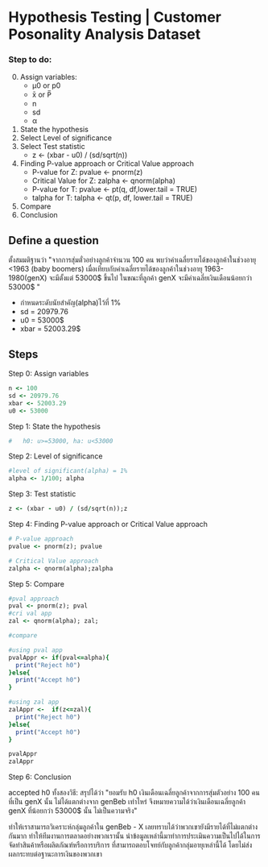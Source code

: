 #  Hypothesis Testing | Customer Posonality Analysis Dataset
### Step to do:

0. Assign variables:
    - μ0 or p0
    - x̄ or P̅
    - n
    - sd
    - α
1. State the hypothesis
2. Select Level of significance
3. Select Test statistic
    - z <- (xbar - u0) / (sd/sqrt(n))
4. Finding P-value approach or Critical Value approach
    - P-value for Z: pvalue <- pnorm(z)
    - Critical Value for Z: zalpha <- qnorm(alpha)
    - P-value for T: pvalue <- pt(q, df,lower.tail = TRUE)
    - talpha for T: talpha <- qt(p, df, lower.tail = TRUE)
5. Compare
6. Conclusion
## Define a question

ตั้งสมมติฐานว่า 
"จากการสุ่มตั่วอย่างลูกค้าจำนวน 100 คน พบว่าค่าเฉลี่ยรายได้ของลูกค้าในช่วงอายุ <1963 (baby boomers) 
เมื่อเทียบกับค่าเฉลี่ยรายได้ของลูกค้าในช่วงอายุ 1963-1980(genX) จะมีตั้งแต่ 53000$ ขึ้นไป
ในขณะที่ลูกค้า genX จะมีค่าเฉลี่ยเงินเดือนน้อยกว่า 53000$ "
  - กำหนดระดับนัยสำคัญ(alpha)ไว้ที่ 1% 
  - sd = 20979.76
  - u0 = 53000$
  - xbar = 52003.29$

## Steps
Step 0: Assign variables 
```ruby
n <- 100
sd <- 20979.76
xbar <- 52003.29
u0 <- 53000
```

Step 1: State the hypothesis
```ruby
#   h0: u>=53000, ha: u<53000
```

Step 2: Level of significance
```ruby
#level of significant(alpha) = 1%
alpha <- 1/100; alpha
```

Step 3: Test statistic
```ruby
z <- (xbar - u0) / (sd/sqrt(n));z
```

Step 4: Finding P-value approach or Critical Value approach
```ruby
# P-value approach
pvalue <- pnorm(z); pvalue

# Critical Value approach
zalpha <- qnorm(alpha);zalpha
```

Step 5: Compare
```ruby
#pval approach
pval <- pnorm(z); pval
#cri val app
zal <- qnorm(alpha); zal;

#compare 

#using pval app
pvalAppr <- if(pval<=alpha){
  print("Reject h0")
}else{
  print("Accept h0")
}

#using zal app
zalAppr <-  if(z<=zal){
  print("Reject h0")
}else{
  print("Accept h0")
}

pvalAppr
zalAppr
```
Step 6: Conclusion

accepted h0 ทั้งสองวิธี: สรุปได้ว่า "ยอมรับ h0 เงินเดือนเฉลี่ยลูกค้าจากการสุ่มตัวอย่าง 100 คนที่เป็น genX นั้น ไม่ได้แตกต่างจาก genBeb เท่าไหร่
จึงหมายความได้ว่าเงินเดือนเฉลี่ยลูกค้า genX ที่น้อยกว่า 53000$ นั้น ไม่เป็นความจริง"

ทำให้เราสามารถวิเคราะห์กลุ่มลูกค้าใน genBeb - X เลยทราบได้ว่าพวกเขายังมีรายได้ที่ไม่แตกต่างกันมาก ทำให้ทีมงานการตลาดอย่างพวกเรานั้น
นำข้อมูลเหล่านี้มาทำการประเมินความเป็นไปได้ในการจัดทำสินค้าหรือผลิตภัณฑ์หรือการบริการ ที่สามารถตอบโจทย์กับลูกค้ากลุ่มอายุเหล่านี้ได้
โดยไม่ส่งผลกระทบต่อฐานะการเงินของพวกเขา


